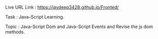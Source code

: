 Live URL Link : https://jaydeep3428.github.io/Fronted/

Task : Java-Script Learning.

Topic : Java-Script Dom and Java-Script Events and Revise the js dom methods.
